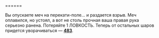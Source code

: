 ======

Вы опускаете меч на перекати-поле... и раздается взрыв. Меч оплавился, но устоял, а вот не столь прочная ваша правая рука серьезно ранена. Потеряйте 1 ЛОВКОСТЬ. Теперь от остальных шаров придется уворачиваться — [**483**](#n_483).

